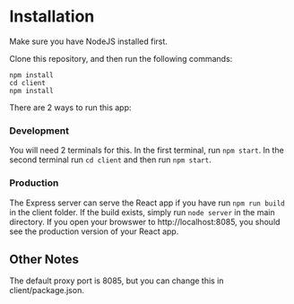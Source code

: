 # Installation

Make sure you have NodeJS installed first.

Clone this repository, and then run the following commands:
```
npm install
cd client
npm install
```

There are 2 ways to run this app:

### Development
You will need 2 terminals for this. In the first terminal, run ```npm start```. In the second terminal run ```cd client``` and then run ```npm start```.

### Production
The Express server can serve the React app if you have run ```npm run build``` in the client folder. If the build exists, simply run ```node server``` in the main directory. If you open your browswer to http://localhost:8085, you should see the production version of your React app.

## Other Notes
The default proxy port is 8085, but you can change this in client/package.json.